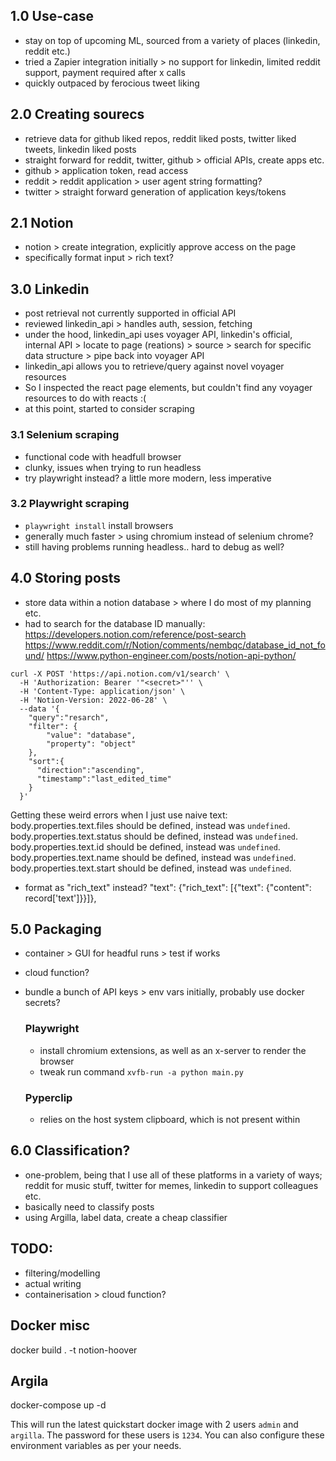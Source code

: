 ## 1.0 Use-case
- stay on top of upcoming ML, sourced from a variety of places (linkedin, reddit etc.)
- tried a Zapier integration initially > no support for linkedin, limited reddit support, payment required after x calls
- quickly outpaced by ferocious tweet liking

## 2.0 Creating sourecs
- retrieve data for github liked repos, reddit liked posts, twitter liked tweets, linkedin liked posts
- straight forward for reddit, twitter, github > official APIs, create apps etc.
- github > application token, read access
- reddit > reddit application > user agent string formatting?
- twitter > straight forward generation of application keys/tokens

## 2.1 Notion
- notion > create integration, explicitly approve access on the page
- specifically format input > rich text?

## 3.0 Linkedin
- post retrieval not currently supported in official API
- reviewed linkedin_api > handles auth, session, fetching
- under the hood, linkedin_api uses voyager API, linkedin's official, internal API > locate to page (reations) > source > search for specific data structure > pipe back into voyager API
- linkedin_api allows you to retrieve/query against novel voyager resources
- So I inspected the react page elements, but couldn't find any voyager resources to do with reacts :(
- at this point, started to consider scraping

### 3.1 Selenium scraping
- functional code with headfull browser
- clunky, issues when trying to run headless
- try playwright instead? a little more modern, less imperative

### 3.2 Playwright scraping
- `playwright install` install browsers
- generally much faster > using chromium instead of selenium chrome?
- still having problems running headless.. hard to debug as well?

## 4.0 Storing posts
- store data within a notion database > where I do most of my planning etc.
- had to search for the database ID manually:
https://developers.notion.com/reference/post-search
https://www.reddit.com/r/Notion/comments/nembqc/database_id_not_found/
https://www.python-engineer.com/posts/notion-api-python/

```
curl -X POST 'https://api.notion.com/v1/search' \
  -H 'Authorization: Bearer '"<secret>"'' \
  -H 'Content-Type: application/json' \
  -H 'Notion-Version: 2022-06-28' \
  --data '{
    "query":"resarch",
    "filter": {
        "value": "database",
        "property": "object"
    },
    "sort":{
      "direction":"ascending",
      "timestamp":"last_edited_time"
    }
  }'
```

Getting these weird errors when I just use naive text:
    body.properties.text.files should be defined, instead was `undefined`.
    body.properties.text.status should be defined, instead was `undefined`.
    body.properties.text.id should be defined, instead was `undefined`.
    body.properties.text.name should be defined, instead was `undefined`.
    body.properties.text.start should be defined, instead was `undefined`.
- format as "rich_text" instead?
    "text": {"rich_text": [{"text": {"content": record['text']}}]},

## 5.0 Packaging
- container > GUI for headful runs > test if works
- cloud function?
- bundle a bunch of API keys > env vars initially, probably use docker secrets?

  ### Playwright
  - install chromium extensions, as well as an x-server to render the browser
  - tweak run command `xvfb-run -a python main.py`

  ### Pyperclip
  - relies on the host system clipboard, which is not present within

## 6.0 Classification?
- one-problem, being that I use all of these platforms in a variety of ways; reddit for music stuff, twitter for memes, linkedin to support colleagues etc.
- basically need to classify posts
- using Argilla, label data, create a cheap classifier

## TODO:
- filtering/modelling
- actual writing
- containerisation > cloud function?

## Docker misc
docker build . -t notion-hoover

## Argila
docker-compose up -d

This will run the latest quickstart docker image with 2 users `admin` and `argilla`. The password for these users is `1234`. You can also configure these environment variables as per your needs.